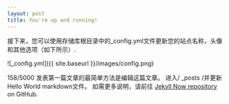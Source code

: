 ```yaml
---
layout: post
title: You're up and running!
---
```


接下来，您可以使用存储库根目录中的_config.yml文件更新您的站点名称，头像和其他选项（如下所示）.

![_config.yml]({{ site.baseurl }}/images/config.png)


158/5000
发表第一篇文章的最简单方法是编辑这篇文章。 进入/ _posts /并更新Hello World markdown文件。 如需更多说明，请前往 [Jekyll Now repository](https://github.com/barryclark/jekyll-now) on GitHub.
